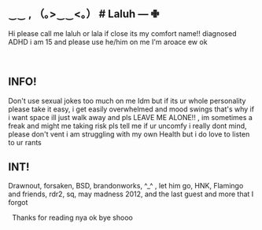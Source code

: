## ‿‿  , （｡>‿‿<｡） #  Laluh —  ✙

‎Hi please call me laluh or lala if close its my comfort name!! diagnosed ADHD i am 15 and please use he/him on me I'm aroace ew ok

‎
 ## ‎INFO! 
‎Don't use sexual jokes too much on me Idm but if its ur whole personality please take it easy, i get easily overwhelmed and mood swings that's why if i want space ill just walk away and pls LEAVE ME ALONE!! , im sometimes a freak and might me taking risk pls tell me if ur uncomfy i really dont mind, please don't vent i am struggling with my own Health but i do love to listen to ur rants

## INT! 
‎Drawnout, forsaken, BSD, brandonworks, ^_^ , let him go, HNK, Flamingo and friends, rdr2, sq, may madness 2012, and the last guest and more that I forgot 

‎
‎
‎Thanks for reading nya ok bye shooo
‎
